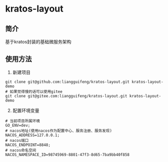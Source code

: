 # kratos-layout

## 简介

基于kratos封装的基础微服务架构

## 使用方法

1. 新建项目

```shell
git clone git@github.com:liangguifeng/kratos-layout.git kratos-layout-demo
# 如果觉得慢的话可以使用gitee
git clone git@gitee.com:liangguifeng/kratos-layout.git kratos-layout-demo
```

2. 配置环境变量

```shell
# 当前项目所属环境
GO_ENV=dev;
# nacos地址(使用nacos作为配置中心、服务注册、服务发现)
NACOS_ADDRESS=127.0.0.1;
# nacos端口
NACOS_ENDPOINT=8848;
# nacos命名空间
NACOS_NAMESPACE_ID=98745969-8801-47f3-8d65-7ba9bb40f858
```